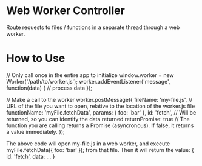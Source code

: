 # Web Worker Controller
Route requests to files / functions in a separate thread through a web worker.

# How to Use

// Only call once in the entire app to initialize
window.worker = new Worker('/path/to/worker.js');
worker.addEventListener('message', function(data) {
  // process data
});

// Make a call to the worker
worker.postMessage({
    fileName: 'my-file.js', // URL of the file you want to open, relative to the location of the worker.js file
    functionName: 'myFile.fetchData',
    params: {
      foo: 'bar'
    },
    id: 'fetch', // Will be returned, so you can identify the data returned
    returnPromise: true // The function you are calling returns a Promise (asyncronous). If false, it returns a value immediately.
});

The above code will open my-file.js in a web worker, and execute myFile.fetchData({ foo: 'bar' }); from that file. Then it will return the value: { id: 'fetch', data: ... }

